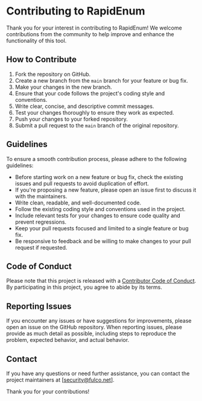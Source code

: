 # Contributing to RapidEnum

Thank you for your interest in contributing to RapidEnum! We welcome contributions from the community to help improve and enhance the functionality of this tool.

## How to Contribute

1. Fork the repository on GitHub.
2. Create a new branch from the `main` branch for your feature or bug fix.
3. Make your changes in the new branch.
4. Ensure that your code follows the project's coding style and conventions.
5. Write clear, concise, and descriptive commit messages.
6. Test your changes thoroughly to ensure they work as expected.
7. Push your changes to your forked repository.
8. Submit a pull request to the `main` branch of the original repository.

## Guidelines

To ensure a smooth contribution process, please adhere to the following guidelines:

- Before starting work on a new feature or bug fix, check the existing issues and pull requests to avoid duplication of effort.
- If you're proposing a new feature, please open an issue first to discuss it with the maintainers.
- Write clean, readable, and well-documented code.
- Follow the existing coding style and conventions used in the project.
- Include relevant tests for your changes to ensure code quality and prevent regressions.
- Keep your pull requests focused and limited to a single feature or bug fix.
- Be responsive to feedback and be willing to make changes to your pull request if requested.

## Code of Conduct

Please note that this project is released with a [Contributor Code of Conduct](CODE_OF_CONDUCT.md). By participating in this project, you agree to abide by its terms.

## Reporting Issues

If you encounter any issues or have suggestions for improvements, please open an issue on the GitHub repository. When reporting issues, please provide as much detail as possible, including steps to reproduce the problem, expected behavior, and actual behavior.

## Contact

If you have any questions or need further assistance, you can contact the project maintainers at [security@fulco.net].

Thank you for your contributions!